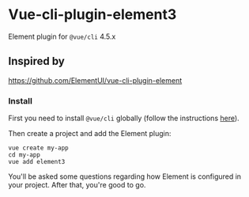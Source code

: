 # Vue-cli-plugin-element3

Element plugin for `@vue/cli` 4.5.x
## Inspired by
https://github.com/ElementUI/vue-cli-plugin-element

### Install

First you need to install `@vue/cli` globally (follow the instructions [here](https://cli.vuejs.org/)).

Then create a project and add the Element plugin:

```
vue create my-app
cd my-app
vue add element3
```

You'll be asked some questions regarding how Element is configured in your project. After that, you're good to go.

